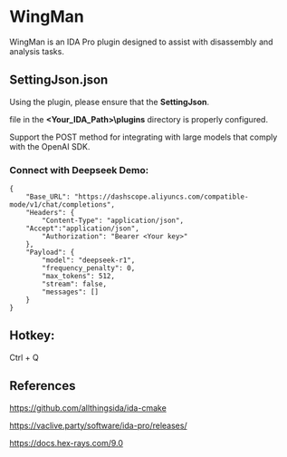 # WingMan
WingMan is an IDA Pro plugin designed to assist with
disassembly and analysis tasks. 

## SettingJson.json
Using the plugin, please ensure that the **SettingJson**.

file in the **<Your_IDA_Path>\plugins** directory is properly configured.

Support the POST method for integrating with large models that comply with the OpenAI SDK.


### Connect with Deepseek Demo:
```
{
    "Base_URL": "https://dashscope.aliyuncs.com/compatible-mode/v1/chat/completions",
    "Headers": {
        "Content-Type": "application/json",
	"Accept":"application/json",
        "Authorization": "Bearer <Your key>"
    },
    "Payload": {
        "model": "deepseek-r1",
        "frequency_penalty": 0,
        "max_tokens": 512,
        "stream": false,
        "messages": []
    }
}
```


## Hotkey: 
Ctrl + Q 

## References
<https://github.com/allthingsida/ida-cmake>

<https://vaclive.party/software/ida-pro/releases/>

<https://docs.hex-rays.com/9.0>



